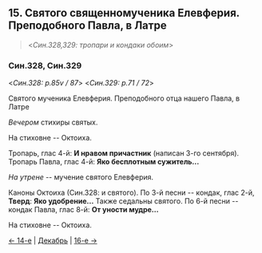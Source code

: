## 15. Святого священномученика Елевферия. Преподобного Павла, в Латре 

> <*Син.328,329: тропари и кондаки обоим*>

### Син.328, Син.329

<*Син.328: p.85v / 87*>
<*Син.329: p.71 / 72*>

Святого мученика Елевферия. 
Преподобного отца нашего Павла, в Латре

*Вечером* стихиры святых. 

На стиховне -- Октоиха. 

Тропарь, глас 4-й: **И нравом причастник** (написан 3-го сентября). 
Тропарь Павла, глас 4-й: **Яко бесплотным сужитель...**

*На утрене* -- мучение святого Елевферия. 

Каноны Октоиха (Син.328: и святого). 
По 3-й песни -- кондак, глас 2-й, **Тверд**: **Яко удобрение...** 
Также седальны святого. 
По 6-й песни -- кондак Павла, глас 8-й: **От уности мудре...**

На стиховне -- Октоиха.

[← 14-е](12_14_SAB.ru.md) | [Декабрь](README.md#15-й) | [16-е →](12_16_SAB.ru.md)
